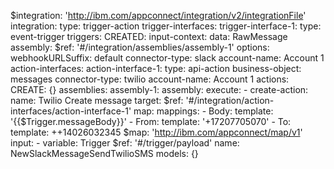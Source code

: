 $integration: 'http://ibm.com/appconnect/integration/v2/integrationFile'
integration:
  type: trigger-action
  trigger-interfaces:
    trigger-interface-1:
      type: event-trigger
      triggers:
        CREATED:
          input-context:
            data: RawMessage
          assembly:
            $ref: '#/integration/assemblies/assembly-1'
          options:
            webhookURLSuffix: default
      connector-type: slack
      account-name: Account 1
  action-interfaces:
    action-interface-1:
      type: api-action
      business-object: messages
      connector-type: twilio
      account-name: Account 1
      actions:
        CREATE: {}
  assemblies:
    assembly-1:
      assembly:
        execute:
          - create-action:
              name: Twilio Create message
              target:
                $ref: '#/integration/action-interfaces/action-interface-1'
              map:
                mappings:
                  - Body:
                      template: '{{$Trigger.messageBody}}'
                  - From:
                      template: '+17207705070'
                  - To:
                      template: ++14026032345
                $map: 'http://ibm.com/appconnect/map/v1'
                input:
                  - variable: Trigger
                    $ref: '#/trigger/payload'
  name: NewSlackMessageSendTwilioSMS
models: {}
